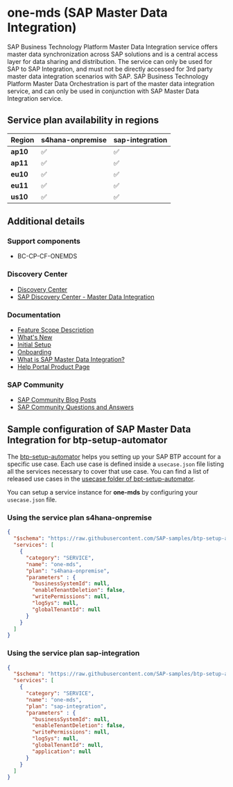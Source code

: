 # one-mds (SAP Master Data Integration)

SAP Business Technology Platform Master Data Integration service offers master data synchronization across SAP solutions and is a central access layer for data sharing and distribution. The service can only be used for SAP to SAP Integration, and must not be directly accessed for 3rd party master data integration scenarios with SAP. SAP Business Technology Platform Master Data Orchestration is part of the master data integration service, and can only be used in conjunction with SAP Master Data Integration service.

## Service plan availability in regions

| Region | s4hana-onpremise | sap-integration |
|--------|------------------|-----------------|
|  **ap10** | ✅ | ✅ |
|  **ap11** | ✅ | ✅ |
|  **eu10** | ✅ | ✅ |
|  **eu11** | ✅ | ✅ |
|  **us10** | ✅ | ✅ |

## Additional details

### Support components

- BC-CP-CF-ONEMDS

### Discovery Center

- [Discovery Center](https://discovery-center.cloud.sap/#/serviceCatalog/master-data-integration?region=all)
- [SAP Discovery Center - Master Data Integration](https://discovery-center.cloud.sap/serviceCatalog/master-data-integration)

### Documentation

- [Feature Scope Description](https://help.sap.com/doc/343e91db93e64e6ab258a1e51adc6377/CLOUD/en-US/499a1a82e6134361b9922d989dfecff6.pdf)
- [What's New](https://help.sap.com/doc/43b304f99a8145809c78f292bfc0bc58/Cloud/en-US/98bf747111574187a7c76f8ced51cfeb.html?Component=Master%20Data%20Integration)
- [Initial Setup](https://help.sap.com/viewer/c7713d6177ad479d9ea00958db9f2f81/CLOUD/en-US/39c84a9a3ca947b695d15db11444d999.html)
- [Onboarding](https://help.sap.com/viewer/c7713d6177ad479d9ea00958db9f2f81/CLOUD/en-US/69ae614272654411a4c03acea8d488b3.html)
- [What is SAP Master Data Integration?](https://help.sap.com/viewer/c7713d6177ad479d9ea00958db9f2f81/CLOUD/en-US/dab76d5506a44c8e85f314fc3be30e13.html)
- [Help Portal Product Page](https://help.sap.com/viewer/product/SAP_MASTER_DATA_INTEGRATION/CLOUD/en-US)

### SAP Community

- [SAP Community Blog Posts](https://community.sap.com/search/?ct=blog&q=SAP%20Master%20Data%20Integration)
- [SAP Community Questions and Answers](https://community.sap.com/search/?ct=qa&q=SAP%20Master%20Data%20Integration)

## Sample configuration of **SAP Master Data Integration** for btp-setup-automator

The [btp-setup-automator](https://github.com/SAP-samples/btp-setup-automator) helps you setting up your SAP BTP account for a specific use case. Each use case is defined inside a `usecase.json` file listing all the services necessary to cover that use case. You can find a list of released use cases in the [usecase folder of bpt-setup-automator](https://github.com/SAP-samples/btp-setup-automator/tree/main/usecases).

You can setup a service instance for **one-mds** by configuring your `usecase.json` file.

### Using the service plan **s4hana-onpremise**

```json
{
  "$schema": "https://raw.githubusercontent.com/SAP-samples/btp-setup-automator/main/libs/btpsa-usecase.json",
  "services": [
    {
      "category": "SERVICE",
      "name": "one-mds",
      "plan": "s4hana-onpremise",
      "parameters" : {
        "businessSystemId": null,
        "enableTenantDeletion": false,
        "writePermissions": null,
        "logSys": null,
        "globalTenantId": null
      }
    }
  ]
}
```

### Using the service plan **sap-integration**

```json
{
  "$schema": "https://raw.githubusercontent.com/SAP-samples/btp-setup-automator/main/libs/btpsa-usecase.json",
  "services": [
    {
      "category": "SERVICE",
      "name": "one-mds",
      "plan": "sap-integration",
      "parameters" : {
        "businessSystemId": null,
        "enableTenantDeletion": false,
        "writePermissions": null,
        "logSys": null,
        "globalTenantId": null,
        "application": null
      }
    }
  ]
}
```

